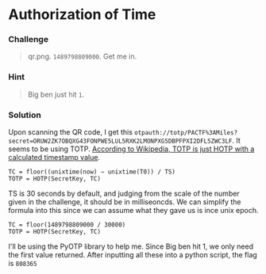 # Authorization of Time

### Challenge
> qr.png. `1489798809000`. Get me in.

### Hint
> Big ben just hit `1`.

### Solution
Upon scanning the QR code, I get this 
`otpauth://totp/PACTF%3AMiles?secret=ORUW2ZK7OBQXG43FONPWE5LUL5RXK2LMONPXG5DBPFPXI2DFL5ZWC3LF`.
It seems to be using TOTP. [According to Wikipedia, TOTP is just HOTP with a calculated timestamp value](https://en.wikipedia.org/wiki/Time-based_One-time_Password_Algorithm#Definition).

    TC = floor((unixtime(now) − unixtime(T0)) / TS)
    TOTP = HOTP(SecretKey, TC)
    
TS is 30 seconds by default, and judging from the scale of the number given in the challenge, it should be in milliseoncds.
We can simplify the formula into this since we can assume what they gave us is ince unix epoch.

    TC = floor(1489798809000 / 30000)
    TOTP = HOTP(SecretKey, TC)

I'll be using the PyOTP library to help me. Since Big ben hit 1, we only need the first value returned.
After inputting all these into a python script, the flag is `808365`
